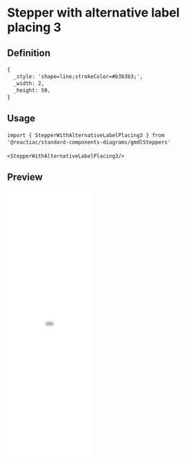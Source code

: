 # Stepper with alternative label placing 3

## Definition

```
{
  _style: 'shape=line;strokeColor=#b3b3b3;',
  _width: 2,
  _height: 50,
}
```

## Usage

```
import { StepperWithAlternativeLabelPlacing3 } from '@reactiac/standard-components-diagrams/gmdlSteppers'

<StepperWithAlternativeLabelPlacing3/>
```

## Preview

<img src="./stepper-with-alternative-label-placing-3.png" width="200"/>
